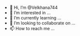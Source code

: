 - 👋 Hi, I’m @Velkhana744
- 👀 I’m interested in ...
- 🌱 I’m currently learning ...
- 💞️ I’m looking to collaborate on ...
- 📫 How to reach me ...

<!---
Velkhana744/Velkhana744 is a ✨ special ✨ repository because its `README.md` (this file) appears on your GitHub profile.
You can click the Preview link to take a look at your changes.
--->
